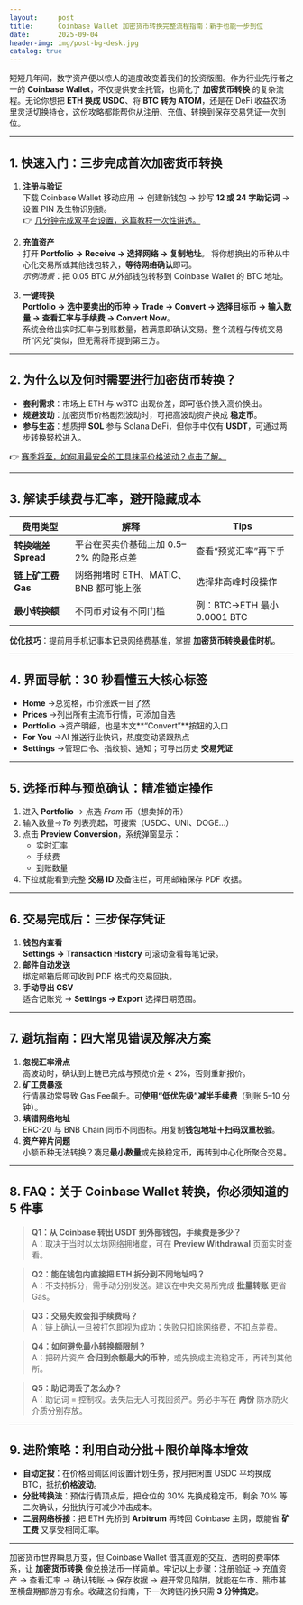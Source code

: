 ```yaml
---
layout:     post
title:      Coinbase Wallet 加密货币转换完整流程指南：新手也能一步到位
date:       2025-09-04
header-img: img/post-bg-desk.jpg
catalog: true
---
```


短短几年间，数字资产便以惊人的速度改变着我们的投资版图。作为行业先行者之一的 **Coinbase Wallet**，不仅提供安全托管，也简化了 **加密货币转换** 的复杂流程。无论你想把 **ETH 换成 USDC**、将 **BTC 转为 ATOM**，还是在 DeFi 收益农场里灵活切换持仓，这份攻略都能帮你从注册、充值、转换到保存交易凭证一次到位。

---

## 1. 快速入门：三步完成首次加密货币转换

1. **注册与验证**  
   下载 Coinbase Wallet 移动应用 → 创建新钱包 → 抄写 **12 或 24 字助记词** → 设置 PIN 及生物识别锁。  
   👉 [几分钟完成双平台设置，这篇教程一次性讲透。](https://okxdog.com/)

2. **充值资产**  
   打开 **Portfolio → Receive → 选择网络 → 复制地址**。 将你想换出的币种从中心化交易所或其他钱包转入，**等待网络确认**即可。  
   *示例场景*：把 0.05 BTC 从外部钱包转移到 Coinbase Wallet 的 BTC 地址。

3. **一键转换**  
   **Portfolio → 选中要卖出的币种 → Trade → Convert → 选择目标币 → 输入数量 → 查看汇率与手续费 → Convert Now**。  
   系统会给出实时汇率与到账数量，若满意即确认交易。整个流程与传统交易所“闪兑”类似，但无需将币提到第三方。

---

## 2. 为什么以及何时需要进行加密货币转换？

- **套利需求**：市场上 ETH 与 wBTC 出现价差，即可低价换入高价换出。  
- **规避波动**：加密货币价格剧烈波动时，可把高波动资产换成 **稳定币**。  
- **参与生态**：想质押 **SOL** 参与 Solana DeFi，但你手中仅有 **USDT**，可通过两步转换轻松进入。

👉 [赛季将至，如何用最安全的工具抹平价格波动？点击了解。](https://okxdog.com/)

---

## 3. 解读手续费与汇率，避开隐藏成本

| 费用类型 | 解释 | Tips |
| --- | --- | --- |
| **转换端差 Spread** | 平台在买卖价基础上加 0.5–2% 的隐形点差 | 查看“预览汇率”再下手 |
| **链上矿工费 Gas** | 网络拥堵时 ETH、MATIC、BNB 都可能上涨 | 选择非高峰时段操作 |
| **最小转换额** | 不同币对设有不同门槛 | 例：BTC→ETH 最小 0.0001 BTC |

**优化技巧**：提前用手机记事本记录网络费基准，掌握 **加密货币转换最佳时机**。

---

## 4. 界面导航：30 秒看懂五大核心标签

- **Home** →总览格，币价涨跌一目了然  
- **Prices** →列出所有主流币行情，可添加自选  
- **Portfolio** →资产明细，也是本文**“Convert”**按钮的入口  
- **For You** →AI 推送行业快讯，热度变动紧跟热点  
- **Settings** →管理口令、指纹锁、通知；可导出历史 **交易凭证**

---

## 5. 选择币种与预览确认：精准锁定操作

1. 进入 **Portfolio** → 点选 *From* 币（想卖掉的币）  
2. 输入数量→*To* 列表亮起，可搜索（USDC、UNI、DOGE…）  
3. 点击 **Preview Conversion**，系统弹窗显示：  
   - 实时汇率  
   - 手续费  
   - 到账数量  
4. 下拉就能看到完整 **交易 ID** 及备注栏，可用邮箱保存 PDF 收据。

---

## 6. 交易完成后：三步保存凭证

1. **钱包内查看**  
   **Settings → Transaction History** 可滚动查看每笔记录。  
2. **邮件自动发送**  
   绑定邮箱后即可收到 PDF 格式的交易回执。  
3. **手动导出 CSV**  
   适合记账党 → **Settings → Export** 选择日期范围。

---

## 7. 避坑指南：四大常见错误及解决方案

1. **忽视汇率滑点**  
   高波动时，确认到上链已完成与预览价差 < 2%，否则重新报价。  
2. **矿工费暴涨**  
   行情暴动常导致 Gas Fee飙升。可**使用“低优先级”减半手续费**（到账 5–10 分钟）。  
3. **填错网络地址**  
   ERC-20 与 BNB Chain 同币不同图标。用复制**钱包地址＋扫码双重校验**。  
4. **资产碎片问题**  
   小额币种无法转换？凑足**最小数量**或先换稳定币，再转到中心化所聚合交易。

---

## 8. FAQ：关于 Coinbase Wallet 转换，你必须知道的 5 件事

> **Q1：从 Coinbase 转出 USDT 到外部钱包，手续费是多少？**  
> A：取决于当时以太坊网络拥堵度，可在 **Preview Withdrawal** 页面实时查看。

> **Q2：能在钱包内直接把 ETH 拆分到不同地址吗？**  
> A：不支持拆分，需手动分别发送。建议在中央交易所完成 **批量转账** 更省 Gas。

> **Q3：交易失败会扣手续费吗？**  
> A：链上确认一旦被打包即视为成功；失败只扣除网络费，不扣点差费。

> **Q4：如何避免最小转换额限制？**  
> A：把碎片资产 **合归到余额最大的币种**，或先换成主流稳定币，再转到其他所。

> **Q5：助记词丢了怎么办？**  
> A：助记词 = 控制权。丢失后无人可找回资产。务必手写在 **两份** 防水防火介质分别存放。

---

## 9. 进阶策略：利用自动分批＋限价单降本增效

- **自动定投**：在价格回调区间设置计划任务，按月把闲置 USDC 平均换成 BTC，抵抗**价格波动**。  
- **分批转换法**：预估行情顶点后，把仓位的 30% 先换成稳定币，剩余 70% 等二次确认，分批执行可减少冲击成本。  
- **二层网络桥接**：把 ETH 先桥到 **Arbitrum** 再转回 Coinbase 主网，既能省 **矿工费** 又享受相同汇率。

---

加密货币世界瞬息万变，但 Coinbase Wallet 借其直观的交互、透明的费率体系，让 **加密货币转换** 像兑换法币一样简单。牢记以上步骤：注册验证 → 充值资产 → 查看汇率 → 确认转账 → 保存收据 → 避开常见陷阱，就能在牛市、熊市甚至横盘期都游刃有余。收藏这份指南，下一次跨链闪换只需 **3 分钟搞定**。